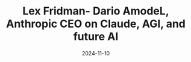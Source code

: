 ---
title: Lex Fridman- Dario AmodeL, Anthropic CEO on Claude, AGI, and future AI
date: '2024-11-10'
description: 
---
